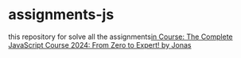 # assignments-js
this repository for solve all the assignments<a href="https://www.udemy.com/course/the-complete-javascript-course/learn/lecture/22628657#announcements" target="_blank">in Course: The Complete JavaScript Course 2024: From Zero to Expert! by Jonas </a>


